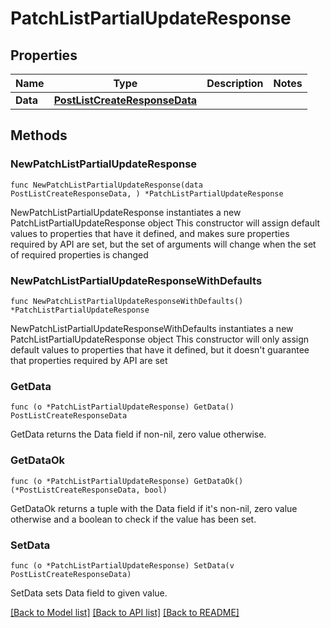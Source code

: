 # PatchListPartialUpdateResponse

## Properties

Name | Type | Description | Notes
------------ | ------------- | ------------- | -------------
**Data** | [**PostListCreateResponseData**](PostListCreateResponseData.md) |  | 

## Methods

### NewPatchListPartialUpdateResponse

`func NewPatchListPartialUpdateResponse(data PostListCreateResponseData, ) *PatchListPartialUpdateResponse`

NewPatchListPartialUpdateResponse instantiates a new PatchListPartialUpdateResponse object
This constructor will assign default values to properties that have it defined,
and makes sure properties required by API are set, but the set of arguments
will change when the set of required properties is changed

### NewPatchListPartialUpdateResponseWithDefaults

`func NewPatchListPartialUpdateResponseWithDefaults() *PatchListPartialUpdateResponse`

NewPatchListPartialUpdateResponseWithDefaults instantiates a new PatchListPartialUpdateResponse object
This constructor will only assign default values to properties that have it defined,
but it doesn't guarantee that properties required by API are set

### GetData

`func (o *PatchListPartialUpdateResponse) GetData() PostListCreateResponseData`

GetData returns the Data field if non-nil, zero value otherwise.

### GetDataOk

`func (o *PatchListPartialUpdateResponse) GetDataOk() (*PostListCreateResponseData, bool)`

GetDataOk returns a tuple with the Data field if it's non-nil, zero value otherwise
and a boolean to check if the value has been set.

### SetData

`func (o *PatchListPartialUpdateResponse) SetData(v PostListCreateResponseData)`

SetData sets Data field to given value.



[[Back to Model list]](../README.md#documentation-for-models) [[Back to API list]](../README.md#documentation-for-api-endpoints) [[Back to README]](../README.md)


